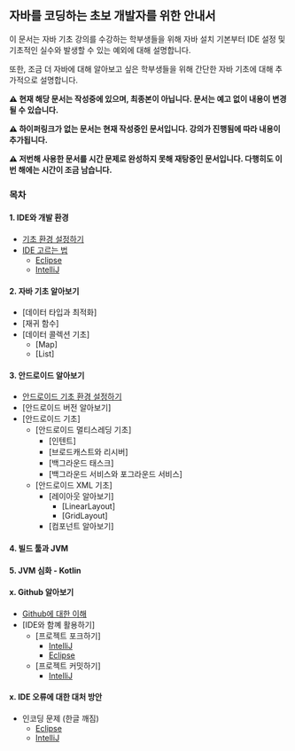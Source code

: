 ## 자바를 코딩하는 초보 개발자를 위한 안내서
이 문서는 자바 기초 강의를 수강하는 학부생들을 위해 자바 설치 기본부터 IDE 설정 및 기초적인 실수와 발생할 수 있는 예외에 대해 설명합니다.

또한, 조금 더 자바에 대해 알아보고 싶은 학부생들을 위해 간단한 자바 기초에 대해 추가적으로 설명합니다.

**⚠️ 현재 해당 문서는 작성중에 있으며, 최종본이 아닙니다. 문서는 예고 없이 내용이 변경될 수 있습니다.**


**⚠️ 하이퍼링크가 없는 문서는 현재 작성중인 문서입니다. 강의가 진행됨에 따라 내용이 추가됩니다.**

**⚠️ 저번해 사용한 문서를 시간 문제로 완성하지 못해 재탕중인 문서입니다. 다행히도 이번 해에는 시간이 조금 남습니다.**

### 목차

#### 1. IDE와 개발 환경
- [기초 환경 설정하기](parts/01_setting_java/README.md)
- [IDE 고르는 법](parts/02_about_ide/README.md)
  - [Eclipse](https://github.com/java-lesson-cbnu-2023/quickstart/tree/main/parts/02_about_ide#eclipse-%EC%84%A0%ED%83%9D%ED%95%98%EA%B8%B0)
  - [IntelliJ](https://github.com/java-lesson-cbnu-2023/quickstart/tree/main/parts/02_about_ide#intellij-%EC%84%A0%ED%83%9D%ED%95%98%EA%B8%B0)

#### 2. 자바 기초 알아보기
- [데이터 타입과 최적화]
- [재귀 함수]
- [데이터 콜렉션 기초]
  - [Map]
  - [List]

#### 3. 안드로이드 알아보기
- [안드로이드 기초 환경 설정하기](parts/03_setting_android_studio/README.md)
- [안드로이드 버전 알아보기]
- [안드로이드 기초]
  - [안드로이드 멀티스레딩 기초]
    - [인텐트]
    - [브로드캐스트와 리시버]
    - [백그라운드 태스크]
    - [백그라운드 서비스와 포그라운드 서비스]
  - [안드로이드 XML 기초]
    - [레이아웃 알아보기]
      - [LinearLayout]
      - [GridLayout]
    - [컴포넌트 알아보기]
      

#### 4. 빌드 툴과 JVM

#### 5. JVM 심화 - Kotlin

#### x. Github 알아보기
- [Github에 대한 이해](parts/extra_github/github.md)
- [IDE와 함꼐 활용하기]
  - [프로젝트 포크하기]
    - [IntelliJ](parts/extra_github/fork/intellij/README.md)
    - [Eclipse](parts/extra_how_to_fork/eclipse/README.md)
  - [프로젝트 커밋하기]
    - [IntelliJ](parts/extra_how_to_commit/intellij/README.md)
    

#### x. IDE 오류에 대한 대처 방안
- 인코딩 문제 (한글 깨짐)
  - [Eclipse](parts/extra_how_to_fix_encoding/eclipse/README.md)
  - [IntelliJ](parts/extra_how_to_fix_encoding/intellij/README.md)

